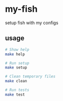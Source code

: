 # my-fish
setup fish with my configs

## usage
```sh
# Show help
make help

# Run setup
make setup

# Clean temporary files
make clean

# Run tests
make test
```